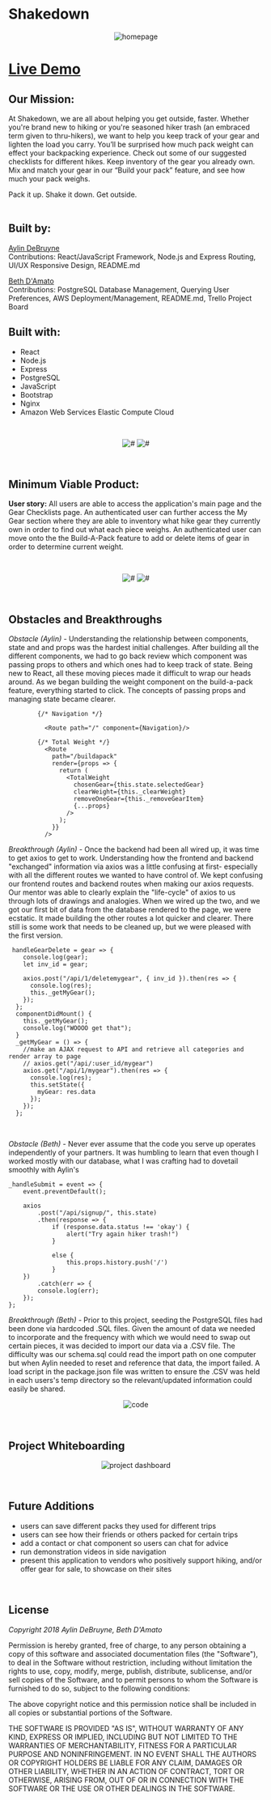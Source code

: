 # Shakedown

<p align='center'>
    <img src='readme_imgs/one.png' alt='homepage'></img>
</p>

# [Live Demo](http://www.gearshakedown.net/)


## Our Mission:
At Shakedown, we are all about helping you get outside, faster. Whether you're brand new to hiking or you're seasoned hiker trash (an embraced term given to thru-hikers), we want to help you keep track of your gear and lighten the load you carry. You’ll be surprised how much pack weight can effect your backpacking experience.  Check out some of our suggested checklists for different hikes. Keep inventory of the gear you already own. Mix and match your gear in our “Build your pack” feature, and see how much your pack weighs.

Pack it up. Shake it down. Get outside.    
<br>

## Built by:

[Aylin DeBruyne](https://github.com/adebruyne)  
Contributions: React/JavaScript Framework, Node.js and Express Routing, UI/UX Responsive Design, README.md

[Beth D'Amato](https://github.com/badamato)  
Contributions: PostgreSQL Database Management, Querying User Preferences, AWS Deployment/Management, README.md, Trello Project Board
<br>

## Built with:

* React
* Node.js
* Express
* PostgreSQL 
* JavaScript
* Bootstrap
* Nginx
* Amazon Web Services Elastic Compute Cloud
<br>


<p align='center'>
    <img src='readme_imgs/two.png' alt='#'></img>&nbsp;<img src='readme_imgs/five.png' alt='#'></img>
</p>

<br>

## Minimum Viable Product:
**User story:**  All users are able to access the application's main page and the Gear Checklists page.  An authenticated user can further access the My Gear section where they are able to inventory what hike gear they currently own in order to find out what each piece weighs.  An authenticated user can move onto the the Build-A-Pack feature to add or delete items of gear in order to determine current weight.

<br>

<p align='center'>
    <img src='readme_imgs/three.png' alt='#'></img>&nbsp;<img src='readme_imgs/four.png' alt='#'></img>
</p>
<br>

## Obstacles and Breakthroughs

*Obstacle (Aylin) -*
    Understanding the relationship between components, state and and props was the hardest initial challenges. After building all the different components, we had to go back review which component was passing props to others and which ones had to keep track of state. Being new to React, all these moving pieces made it difficult to wrap our heads around. As we began building the weight component on the build-a-pack feature, everything started to click. The concepts of passing props and managing state became clearer.
    
```
        {/* Navigation */}
          
          <Route path="/" component={Navigation}/>
          
        {/* Total Weight */}
          <Route
            path="/buildapack"
            render={props => {
              return (
                <TotalWeight
                  chosenGear={this.state.selectedGear}
                  clearWeight={this._clearWeight}
                  removeOneGear={this._removeGearItem}
                  {...props}
                />
              );
            }}
          />

```

*Breakthrough (Aylin) -*
    Once the backend had been all wired up, it was time to get axios to get to work. Understanding how the frontend and backend "exchanged" information via axios was a little confusing at first- especially with all the different routes we wanted to have control of. We kept confusing our frontend routes and backend routes when making our axios requests. Our mentor was able to clearly explain the "life-cycle" of axios to us through lots of drawings and analogies. When we wired up the two, and we got our first bit of data from the database rendered to the page, we were ecstatic. It made building the other routes a lot quicker and clearer. There still is some work that needs to be cleaned up, but we were pleased with the first version.
    
```
 handleGearDelete = gear => {
    console.log(gear);
    let inv_id = gear;

    axios.post("/api/1/deletemygear", { inv_id }).then(res => {
      console.log(res);
      this._getMyGear();
    });
  };
  componentDidMount() {
    this._getMyGear();
    console.log("WOOOO get that");
  }
  _getMyGear = () => {
    //make an AJAX request to API and retrieve all categories and render array to page
    // axios.get("/api/:user_id/mygear")
    axios.get("/api/1/mygear").then(res => {
      console.log(res);
      this.setState({
        myGear: res.data
      });
    });
  };
```
<br>

*Obstacle (Beth) -*
Never ever assume that the code you serve up operates independently of your partners.  It was humbling to learn that even though I worked mostly with our database, what I was crafting had to dovetail smoothly with Aylin's 
```
_handleSubmit = event => {
    event.preventDefault();

    axios
        .post("/api/signup/", this.state)
        .then(response => {
            if (response.data.status !== 'okay') {
                alert("Try again hiker trash!")
            }

            else {
                this.props.history.push('/')
            }
    })
        .catch(err => {
        console.log(err);
    });
};

```

*Breakthrough (Beth) -*
Prior to this project, seeding the PostgreSQL files had been done via hardcoded .SQL files.  Given the amount of data we needed to incorporate and the frequency with which we would need to swap out certain pieces, it was decided to import our data via a .CSV file.  The difficulty was our schema.sql could read the import path on one computer but when Aylin needed to reset and reference that data, the import failed.  A load script in the package.json file was written to ensure the .CSV was held in each users's temp directory so the relevant/updated information could easily be shared.

<p align='center'>
    <img src='readme_imgs/scone.jpg' alt='code'></img>
</p>

<br>

## Project Whiteboarding

<p align='center'>
    <img src='readme_imgs/trello.png' alt='project dashboard'></img>
</p>


<br>

## Future Additions

* users can save different packs they used for different trips
* users can see how their friends or others packed for certain trips
* add a contact or chat component so users can chat for advice
* run demonstration videos in side navigation
* present this application to vendors who positively support hiking, and/or offer gear for sale, to showcase on their sites

<br>

## License 
*Copyright 2018 Aylin DeBruyne, Beth D'Amato*

Permission is hereby granted, free of charge, to any person obtaining a copy of this software and associated documentation files (the "Software"), to deal in the Software without restriction, including without limitation the rights to use, copy, modify, merge, publish, distribute, sublicense, and/or sell copies of the Software, and to permit persons to whom the Software is furnished to do so, subject to the following conditions:

The above copyright notice and this permission notice shall be included in all copies or substantial portions of the Software.

THE SOFTWARE IS PROVIDED "AS IS", WITHOUT WARRANTY OF ANY KIND, EXPRESS OR IMPLIED, INCLUDING BUT NOT LIMITED TO THE WARRANTIES OF MERCHANTABILITY, FITNESS FOR A PARTICULAR PURPOSE AND NONINFRINGEMENT. IN NO EVENT SHALL THE AUTHORS OR COPYRIGHT HOLDERS BE LIABLE FOR ANY CLAIM, DAMAGES OR OTHER LIABILITY, WHETHER IN AN ACTION OF CONTRACT, TORT OR OTHERWISE, ARISING FROM, OUT OF OR IN CONNECTION WITH THE SOFTWARE OR THE USE OR OTHER DEALINGS IN THE SOFTWARE.
